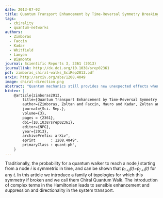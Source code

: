 ```yaml
---
date: 2013-07-02
title: Quantum Transport Enhancement by Time-Reversal Symmetry Breaking
tags:
  - chirality
  - quantum-networks
authors:
  - Zimboras
  - Faccin
  - Kadar
  - Whitfield
  - Lanyon
  - Biamonte
journal: Scientific Reports 3, 2361 (2013)
journallink: http://dx.doi.org/10.1038/srep02361
pdf: zimboras_chiral-walks_SciRep2013.pdf
arxiv: http://arxiv.org/abs/1208.4049
image: chiral-direction.png 
abstract: "Quantum mechanics still provides new unexpected effects when considering the transport of energy and information. Models of continuous time quantum walks, which implicitly use time-reversal symmetric Hamiltonians, have been intensely used to investigate the effectiveness of transport. Here we show how breaking time-reversal symmetry of the unitary dynamics in this model can enable directional control, enhancement, and suppression of quantum transport. Examples ranging from exciton transport to complex networks are presented. This opens new prospects for more efficient methods to transport energy and information."
bibtex: |- 
    @article{zimboras2013,
        title={Quantum Transport Enhancement by Time-Reversal Symmetry Breaking},
        author={Zimboras, Zoltan and Faccin, Mauro and Kadar, Zoltan and Whitfield, James and Lanyon, Ben and Biamonte, Jacob},
        journal={Sci. Rep.},
        volume={3},
        pages = {2361},
        doi={10.1038/srep02361},
        editor={NPG},
        year={2013},
        archivePrefix: arXiv",
        eprint       : 1208.4049",
        primaryClass : quant-ph",
    }
---
```

Traditionally, the probability for a quantum walker to reach a node _j_ starting from a node _i_ is symmetric in time, and can be shown that _p<sub>i&rarr;j</sub>(t)=p<sub>j&rarr;i</sub>(t)_ for any _t_. In this article we introduce a family of topologies for which this symmetry if broken and we call them Chiral Quantum Walk. The introduction of complex terms in the Hamiltonian leads to sensible enhancement and suppression and directionality in the system transport.
